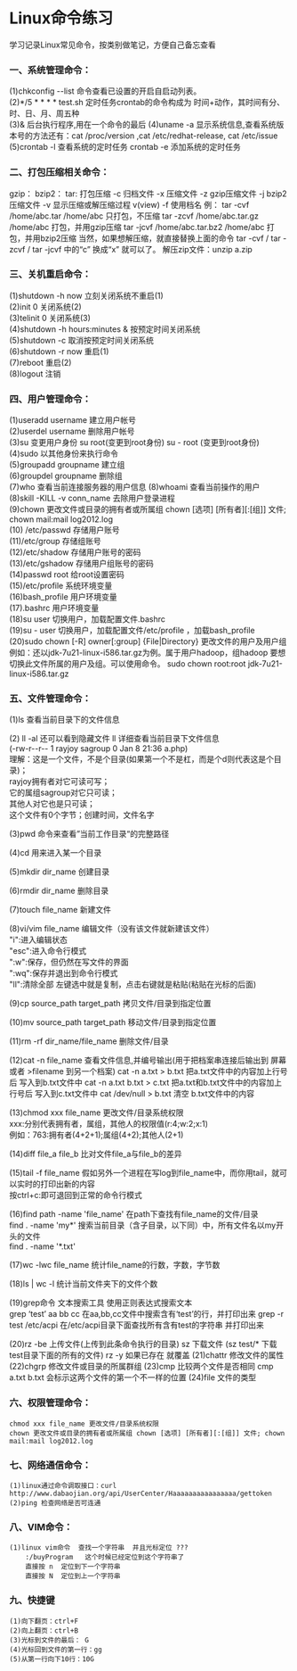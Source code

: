 # Linux命令练习 #

学习记录Linux常见命令，按类别做笔记，方便自己备忘查看  

### 一、系统管理命令： 
 (1)chkconfig --list 		命令查看已设置的开启自启动列表。  
 (2)*/5 * * * * test.sh 	定时任务crontab的命令构成为   时间+动作，其时间有分、时、日、月、周五种  
 (3)& 						后台执行程序,用在一个命令的最后
 (4)uname -a 显示系统信息,查看系统版本号的方法还有：cat /proc/version ,cat /etc/redhat-release, cat /etc/issue
 (5)crontab -l  查看系统的定时任务
    crontab -e  添加系统的定时任务
   
### 二、打包压缩相关命令：
 gzip：
 bzip2：
 tar:                打包压缩
     -c              归档文件
     -x              压缩文件
     -z              gzip压缩文件
     -j              bzip2压缩文件
     -v              显示压缩或解压缩过程 v(view)
     -f              使用档名
 例：
 tar -cvf /home/abc.tar /home/abc              只打包，不压缩
 tar -zcvf /home/abc.tar.gz /home/abc        打包，并用gzip压缩
 tar -jcvf /home/abc.tar.bz2 /home/abc      打包，并用bzip2压缩
 当然，如果想解压缩，就直接替换上面的命令  tar -cvf  / tar -zcvf  / tar -jcvf 中的“c” 换成“x” 就可以了。
 解压zip文件：unzip a.zip

### 三、关机重启命令：
 (1)shutdown -h now 立刻关闭系统不重启(1)    
 (2)init 0 关闭系统(2)    
 (3)telinit 0 关闭系统(3)      
 (4)shutdown -h hours:minutes & 按预定时间关闭系统          
 (5)shutdown -c 取消按预定时间关闭系统        
 (6)shutdown -r now 重启(1)      
 (7)reboot 重启(2)     
 (8)logout 注销     

### 四、用户管理命令：
 (1)useradd username 建立用户帐号    
 (2)userdel username 删除用户帐号   
 (3)su 变更用户身份
    su root(变更到root身份)
    su - root (变更到root身份)   
 (4)sudo 以其他身份来执行命令   
 (5)groupadd groupname 建立组   
 (6)groupdel groupname 删除组   
 (7)who 查看当前连接服务器的用户信息 
 (8)whoami 查看当前操作的用户  
 (8)skill -KILL -v conn_name 去除用户登录进程   
 (9)chown 更改文件或目录的拥有者或所属组 chown [选项] [所有者][:[组]] 文件; chown mail:mail log2012.log  
 (10) /etc/passwd    存储用户账号  
 (11)/etc/group       存储组账号  
 (12)/etc/shadow    存储用户账号的密码  
 (13)/etc/gshadow  存储用户组账号的密码  
 (14)passwd root     给root设置密码    
 (15)/etc/profile     系统环境变量  
 (16)bash_profile     用户环境变量  
 (17).bashrc              用户环境变量  
 (18)su user              切换用户，加载配置文件.bashrc  
 (19)su - user            切换用户，加载配置文件/etc/profile ，加载bash_profile  
 (20)sudo chown [-R] owner[:group] {File|Directory}    更改文件的用户及用户组
 例如：还以jdk-7u21-linux-i586.tar.gz为例。属于用户hadoop，组hadoop
 要想切换此文件所属的用户及组。可以使用命令。
 sudo chown root:root jdk-7u21-linux-i586.tar.gz

### 五、文件管理命令： 

 (1)ls 查看当前目录下的文件信息  

 (2)
    ll -al 还可以看到隐藏文件
    ll 详细查看当前目录下文件信息   
    (-rw-r--r-- 1 rayjoy sagroup 0 Jan  8 21:36 a.php)  
    理解：这是一个文件，不是个目录(如果第一个不是杠，而是个d则代表这是个目录)；  
         rayjoy拥有者对它可读可写；  
         它的属组sagroup对它只可读；  
         其他人对它也是只可读；  
         这个文件有0个字节；创建时间，文件名字 

 (3)pwd 命令来查看”当前工作目录“的完整路径  

 (4)cd 用来进入某一个目录  

 (5)mkdir dir_name 创建目录   

 (6)rmdir dir_name 删除目录    

 (7)touch file_name 新建文件     

 (8)vi/vim file_name 编辑文件（没有该文件就新建该文件）  
    "i":进入编辑状态  
    "esc":进入命令行模式  
    ":w":保存，但仍然在写文件的界面  
    ":wq":保存并退出到命令行模式  
    "ll":清除全部 
    左键选中就是复制，点击右键就是粘贴(粘贴在光标的后面) 

 (9)cp source_path target_path 拷贝文件/目录到指定位置  

 (10)mv source_path target_path 移动文件/目录到指定位置    

 (11)rm -rf dir_name/file_name  删除文件/目录     

 (12)cat -n file_name 
    查看文件信息,并编号输出(用于把档案串连接后输出到 屏幕或者 >filename 到另一个档案)
    cat -n a.txt > b.txt  把a.txt文件中的内容加上行号后 写入到b.txt文件中 
    cat -n a.txt b.txt > c.txt  把a.txt和b.txt文件中的内容加上行号后 写入到c.txt文件中
    cat /dev/null > b.txt   清空 b.txt文件中的内容

 (13)chmod xxx file_name 更改文件/目录系统权限  
     xxx:分别代表拥有者，属组，其他人的权限值(r:4;w:2;x:1)  
     例如：763:拥有者(4+2+1);属组(4+2);其他人(2+1)  

 (14)diff file_a file_b 比对文件file_a与file_b的差异     

 (15)tail -f file_name      假如另外一个进程在写log到file_name中，而你用tail，就可以实时的打印出新的内容  
     按ctrl+c:即可退回到正常的命令行模式  

 (16)find path -name 'file_name' 在path下查找有file_name的文件/目录  
     find . -name 'my*'     搜索当前目录（含子目录，以下同）中，所有文件名以my开头的文件    
     find . -name '*.txt' 

 (17)wc -lwc file_name 统计file_name的行数，字数，字节数   

 (18)ls | wc -l 统计当前文件夹下的文件个数   

 (19)grep命令 文本搜索工具  使用正则表达式搜索文本   
     grep ‘test’ aa bb cc  在aa,bb,cc文件中搜索含有‘test’的行，并打印出来
     grep -r test /etc/acpi   在/etc/acpi目录下面查找所有含有test的字符串  并打印出来

 (20)rz -be 上传文件(上传到此条命令执行的目录)
     sz 下载文件  (sz test/* 下载test目录下面的所有的文件)
     rz -y 如果已存在  就覆盖
 (21)chattr  修改文件的属性
 (22)chgrp   修改文件或目录的所属群组 
 (23)cmp 比较两个文件是否相同  cmp a.txt b.txt  会标示这两个文件的第一个不一样的位置
 (24)file 文件的类型

### 六、权限管理命令：
    chmod xxx file_name 更改文件/目录系统权限      
    chown 更改文件或目录的拥有者或所属组 chown [选项] [所有者][:[组]] 文件; chown mail:mail log2012.log        

### 七、网络通信命令： 
    (1)linux通过命令调取接口：curl http://www.dabaojian.org/api/UserCenter/Haaaaaaaaaaaaaaaa/gettoken
    (2)ping 检查网络是否可连通

### 八、VIM命令：
    (1)linux vim命令  查找一个字符串  并且光标定位 ???
        :/buyProgram   这个时候已经定位到这个字符串了   
        直接按 n  定位到下一个字符串  
        直接按 N  定位到上一个字符串  

### 九、快捷键
    (1)向下翻页：ctrl+F  
    (2)向上翻页：ctrl+B
    (3)光标到文件的最后： G
    (4)光标回到文件的第一行：gg
    (5)从第一行向下10行：10G
